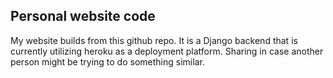 ## Personal website code

My website builds from this github repo.  It is a Django backend that is currently utilizing heroku as a deployment platform.  Sharing in case another person might be trying to do something similar.
